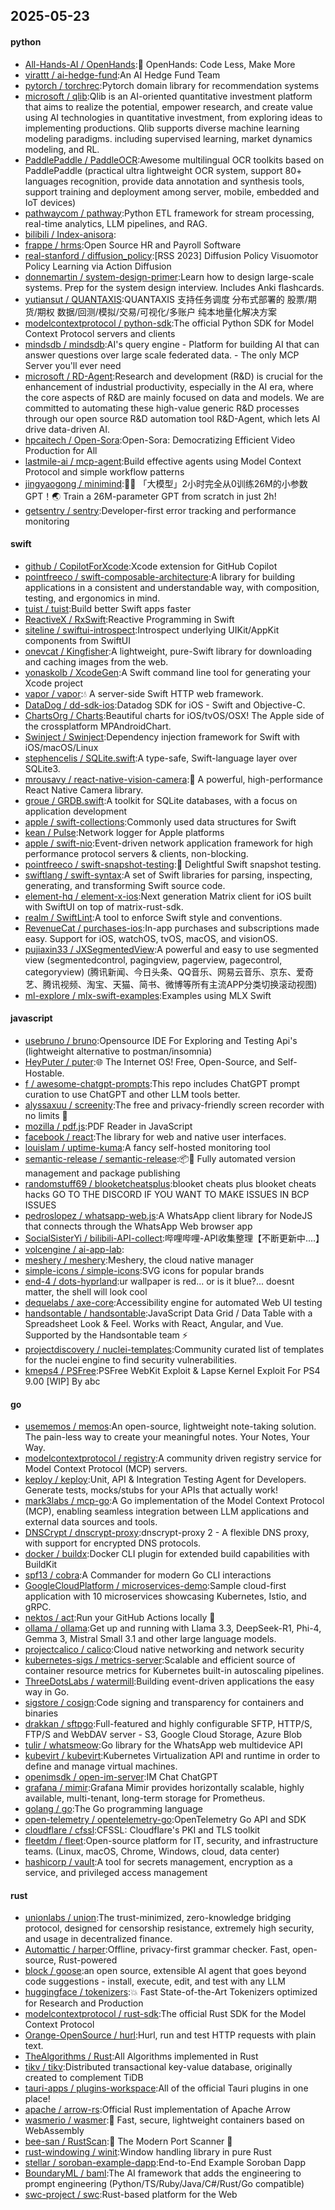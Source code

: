 ## 2025-05-23

#### python
* [All-Hands-AI / OpenHands](https://github.com/All-Hands-AI/OpenHands):🙌 OpenHands: Code Less, Make More
* [virattt / ai-hedge-fund](https://github.com/virattt/ai-hedge-fund):An AI Hedge Fund Team
* [pytorch / torchrec](https://github.com/pytorch/torchrec):Pytorch domain library for recommendation systems
* [microsoft / qlib](https://github.com/microsoft/qlib):Qlib is an AI-oriented quantitative investment platform that aims to realize the potential, empower research, and create value using AI technologies in quantitative investment, from exploring ideas to implementing productions. Qlib supports diverse machine learning modeling paradigms. including supervised learning, market dynamics modeling, and RL.
* [PaddlePaddle / PaddleOCR](https://github.com/PaddlePaddle/PaddleOCR):Awesome multilingual OCR toolkits based on PaddlePaddle (practical ultra lightweight OCR system, support 80+ languages recognition, provide data annotation and synthesis tools, support training and deployment among server, mobile, embedded and IoT devices)
* [pathwaycom / pathway](https://github.com/pathwaycom/pathway):Python ETL framework for stream processing, real-time analytics, LLM pipelines, and RAG.
* [bilibili / Index-anisora](https://github.com/bilibili/Index-anisora):
* [frappe / hrms](https://github.com/frappe/hrms):Open Source HR and Payroll Software
* [real-stanford / diffusion_policy](https://github.com/real-stanford/diffusion_policy):[RSS 2023] Diffusion Policy Visuomotor Policy Learning via Action Diffusion
* [donnemartin / system-design-primer](https://github.com/donnemartin/system-design-primer):Learn how to design large-scale systems. Prep for the system design interview. Includes Anki flashcards.
* [yutiansut / QUANTAXIS](https://github.com/yutiansut/QUANTAXIS):QUANTAXIS 支持任务调度 分布式部署的 股票/期货/期权 数据/回测/模拟/交易/可视化/多账户 纯本地量化解决方案
* [modelcontextprotocol / python-sdk](https://github.com/modelcontextprotocol/python-sdk):The official Python SDK for Model Context Protocol servers and clients
* [mindsdb / mindsdb](https://github.com/mindsdb/mindsdb):AI's query engine - Platform for building AI that can answer questions over large scale federated data. - The only MCP Server you'll ever need
* [microsoft / RD-Agent](https://github.com/microsoft/RD-Agent):Research and development (R&D) is crucial for the enhancement of industrial productivity, especially in the AI era, where the core aspects of R&D are mainly focused on data and models. We are committed to automating these high-value generic R&D processes through our open source R&D automation tool R&D-Agent, which lets AI drive data-driven AI.
* [hpcaitech / Open-Sora](https://github.com/hpcaitech/Open-Sora):Open-Sora: Democratizing Efficient Video Production for All
* [lastmile-ai / mcp-agent](https://github.com/lastmile-ai/mcp-agent):Build effective agents using Model Context Protocol and simple workflow patterns
* [jingyaogong / minimind](https://github.com/jingyaogong/minimind):🚀🚀 「大模型」2小时完全从0训练26M的小参数GPT！🌏 Train a 26M-parameter GPT from scratch in just 2h!
* [getsentry / sentry](https://github.com/getsentry/sentry):Developer-first error tracking and performance monitoring

#### swift
* [github / CopilotForXcode](https://github.com/github/CopilotForXcode):Xcode extension for GitHub Copilot
* [pointfreeco / swift-composable-architecture](https://github.com/pointfreeco/swift-composable-architecture):A library for building applications in a consistent and understandable way, with composition, testing, and ergonomics in mind.
* [tuist / tuist](https://github.com/tuist/tuist):Build better Swift apps faster
* [ReactiveX / RxSwift](https://github.com/ReactiveX/RxSwift):Reactive Programming in Swift
* [siteline / swiftui-introspect](https://github.com/siteline/swiftui-introspect):Introspect underlying UIKit/AppKit components from SwiftUI
* [onevcat / Kingfisher](https://github.com/onevcat/Kingfisher):A lightweight, pure-Swift library for downloading and caching images from the web.
* [yonaskolb / XcodeGen](https://github.com/yonaskolb/XcodeGen):A Swift command line tool for generating your Xcode project
* [vapor / vapor](https://github.com/vapor/vapor):💧 A server-side Swift HTTP web framework.
* [DataDog / dd-sdk-ios](https://github.com/DataDog/dd-sdk-ios):Datadog SDK for iOS - Swift and Objective-C.
* [ChartsOrg / Charts](https://github.com/ChartsOrg/Charts):Beautiful charts for iOS/tvOS/OSX! The Apple side of the crossplatform MPAndroidChart.
* [Swinject / Swinject](https://github.com/Swinject/Swinject):Dependency injection framework for Swift with iOS/macOS/Linux
* [stephencelis / SQLite.swift](https://github.com/stephencelis/SQLite.swift):A type-safe, Swift-language layer over SQLite3.
* [mrousavy / react-native-vision-camera](https://github.com/mrousavy/react-native-vision-camera):📸 A powerful, high-performance React Native Camera library.
* [groue / GRDB.swift](https://github.com/groue/GRDB.swift):A toolkit for SQLite databases, with a focus on application development
* [apple / swift-collections](https://github.com/apple/swift-collections):Commonly used data structures for Swift
* [kean / Pulse](https://github.com/kean/Pulse):Network logger for Apple platforms
* [apple / swift-nio](https://github.com/apple/swift-nio):Event-driven network application framework for high performance protocol servers & clients, non-blocking.
* [pointfreeco / swift-snapshot-testing](https://github.com/pointfreeco/swift-snapshot-testing):📸 Delightful Swift snapshot testing.
* [swiftlang / swift-syntax](https://github.com/swiftlang/swift-syntax):A set of Swift libraries for parsing, inspecting, generating, and transforming Swift source code.
* [element-hq / element-x-ios](https://github.com/element-hq/element-x-ios):Next generation Matrix client for iOS built with SwiftUI on top of matrix-rust-sdk.
* [realm / SwiftLint](https://github.com/realm/SwiftLint):A tool to enforce Swift style and conventions.
* [RevenueCat / purchases-ios](https://github.com/RevenueCat/purchases-ios):In-app purchases and subscriptions made easy. Support for iOS, watchOS, tvOS, macOS, and visionOS.
* [pujiaxin33 / JXSegmentedView](https://github.com/pujiaxin33/JXSegmentedView):A powerful and easy to use segmented view (segmentedcontrol, pagingview, pagerview, pagecontrol, categoryview) (腾讯新闻、今日头条、QQ音乐、网易云音乐、京东、爱奇艺、腾讯视频、淘宝、天猫、简书、微博等所有主流APP分类切换滚动视图)
* [ml-explore / mlx-swift-examples](https://github.com/ml-explore/mlx-swift-examples):Examples using MLX Swift

#### javascript
* [usebruno / bruno](https://github.com/usebruno/bruno):Opensource IDE For Exploring and Testing Api's (lightweight alternative to postman/insomnia)
* [HeyPuter / puter](https://github.com/HeyPuter/puter):🌐 The Internet OS! Free, Open-Source, and Self-Hostable.
* [f / awesome-chatgpt-prompts](https://github.com/f/awesome-chatgpt-prompts):This repo includes ChatGPT prompt curation to use ChatGPT and other LLM tools better.
* [alyssaxuu / screenity](https://github.com/alyssaxuu/screenity):The free and privacy-friendly screen recorder with no limits 🎥
* [mozilla / pdf.js](https://github.com/mozilla/pdf.js):PDF Reader in JavaScript
* [facebook / react](https://github.com/facebook/react):The library for web and native user interfaces.
* [louislam / uptime-kuma](https://github.com/louislam/uptime-kuma):A fancy self-hosted monitoring tool
* [semantic-release / semantic-release](https://github.com/semantic-release/semantic-release):📦🚀 Fully automated version management and package publishing
* [randomstuff69 / blooketcheatsplus](https://github.com/randomstuff69/blooketcheatsplus):blooket cheats plus blooket cheats hacks GO TO THE DISCORD IF YOU WANT TO MAKE ISSUES IN BCP ISSUES
* [pedroslopez / whatsapp-web.js](https://github.com/pedroslopez/whatsapp-web.js):A WhatsApp client library for NodeJS that connects through the WhatsApp Web browser app
* [SocialSisterYi / bilibili-API-collect](https://github.com/SocialSisterYi/bilibili-API-collect):哔哩哔哩-API收集整理【不断更新中....】
* [volcengine / ai-app-lab](https://github.com/volcengine/ai-app-lab):
* [meshery / meshery](https://github.com/meshery/meshery):Meshery, the cloud native manager
* [simple-icons / simple-icons](https://github.com/simple-icons/simple-icons):SVG icons for popular brands
* [end-4 / dots-hyprland](https://github.com/end-4/dots-hyprland):ur wallpaper is red... or is it blue?... doesnt matter, the shell will look cool
* [dequelabs / axe-core](https://github.com/dequelabs/axe-core):Accessibility engine for automated Web UI testing
* [handsontable / handsontable](https://github.com/handsontable/handsontable):JavaScript Data Grid / Data Table with a Spreadsheet Look & Feel. Works with React, Angular, and Vue. Supported by the Handsontable team ⚡
* [projectdiscovery / nuclei-templates](https://github.com/projectdiscovery/nuclei-templates):Community curated list of templates for the nuclei engine to find security vulnerabilities.
* [kmeps4 / PSFree](https://github.com/kmeps4/PSFree):PSFree WebKit Exploit & Lapse Kernel Exploit For PS4 9.00 [WIP] By abc

#### go
* [usememos / memos](https://github.com/usememos/memos):An open-source, lightweight note-taking solution. The pain-less way to create your meaningful notes. Your Notes, Your Way.
* [modelcontextprotocol / registry](https://github.com/modelcontextprotocol/registry):A community driven registry service for Model Context Protocol (MCP) servers.
* [keploy / keploy](https://github.com/keploy/keploy):Unit, API & Integration Testing Agent for Developers. Generate tests, mocks/stubs for your APIs that actually work!
* [mark3labs / mcp-go](https://github.com/mark3labs/mcp-go):A Go implementation of the Model Context Protocol (MCP), enabling seamless integration between LLM applications and external data sources and tools.
* [DNSCrypt / dnscrypt-proxy](https://github.com/DNSCrypt/dnscrypt-proxy):dnscrypt-proxy 2 - A flexible DNS proxy, with support for encrypted DNS protocols.
* [docker / buildx](https://github.com/docker/buildx):Docker CLI plugin for extended build capabilities with BuildKit
* [spf13 / cobra](https://github.com/spf13/cobra):A Commander for modern Go CLI interactions
* [GoogleCloudPlatform / microservices-demo](https://github.com/GoogleCloudPlatform/microservices-demo):Sample cloud-first application with 10 microservices showcasing Kubernetes, Istio, and gRPC.
* [nektos / act](https://github.com/nektos/act):Run your GitHub Actions locally 🚀
* [ollama / ollama](https://github.com/ollama/ollama):Get up and running with Llama 3.3, DeepSeek-R1, Phi-4, Gemma 3, Mistral Small 3.1 and other large language models.
* [projectcalico / calico](https://github.com/projectcalico/calico):Cloud native networking and network security
* [kubernetes-sigs / metrics-server](https://github.com/kubernetes-sigs/metrics-server):Scalable and efficient source of container resource metrics for Kubernetes built-in autoscaling pipelines.
* [ThreeDotsLabs / watermill](https://github.com/ThreeDotsLabs/watermill):Building event-driven applications the easy way in Go.
* [sigstore / cosign](https://github.com/sigstore/cosign):Code signing and transparency for containers and binaries
* [drakkan / sftpgo](https://github.com/drakkan/sftpgo):Full-featured and highly configurable SFTP, HTTP/S, FTP/S and WebDAV server - S3, Google Cloud Storage, Azure Blob
* [tulir / whatsmeow](https://github.com/tulir/whatsmeow):Go library for the WhatsApp web multidevice API
* [kubevirt / kubevirt](https://github.com/kubevirt/kubevirt):Kubernetes Virtualization API and runtime in order to define and manage virtual machines.
* [openimsdk / open-im-server](https://github.com/openimsdk/open-im-server):IM Chat ChatGPT
* [grafana / mimir](https://github.com/grafana/mimir):Grafana Mimir provides horizontally scalable, highly available, multi-tenant, long-term storage for Prometheus.
* [golang / go](https://github.com/golang/go):The Go programming language
* [open-telemetry / opentelemetry-go](https://github.com/open-telemetry/opentelemetry-go):OpenTelemetry Go API and SDK
* [cloudflare / cfssl](https://github.com/cloudflare/cfssl):CFSSL: Cloudflare's PKI and TLS toolkit
* [fleetdm / fleet](https://github.com/fleetdm/fleet):Open-source platform for IT, security, and infrastructure teams. (Linux, macOS, Chrome, Windows, cloud, data center)
* [hashicorp / vault](https://github.com/hashicorp/vault):A tool for secrets management, encryption as a service, and privileged access management

#### rust
* [unionlabs / union](https://github.com/unionlabs/union):The trust-minimized, zero-knowledge bridging protocol, designed for censorship resistance, extremely high security, and usage in decentralized finance.
* [Automattic / harper](https://github.com/Automattic/harper):Offline, privacy-first grammar checker. Fast, open-source, Rust-powered
* [block / goose](https://github.com/block/goose):an open source, extensible AI agent that goes beyond code suggestions - install, execute, edit, and test with any LLM
* [huggingface / tokenizers](https://github.com/huggingface/tokenizers):💥 Fast State-of-the-Art Tokenizers optimized for Research and Production
* [modelcontextprotocol / rust-sdk](https://github.com/modelcontextprotocol/rust-sdk):The official Rust SDK for the Model Context Protocol
* [Orange-OpenSource / hurl](https://github.com/Orange-OpenSource/hurl):Hurl, run and test HTTP requests with plain text.
* [TheAlgorithms / Rust](https://github.com/TheAlgorithms/Rust):All Algorithms implemented in Rust
* [tikv / tikv](https://github.com/tikv/tikv):Distributed transactional key-value database, originally created to complement TiDB
* [tauri-apps / plugins-workspace](https://github.com/tauri-apps/plugins-workspace):All of the official Tauri plugins in one place!
* [apache / arrow-rs](https://github.com/apache/arrow-rs):Official Rust implementation of Apache Arrow
* [wasmerio / wasmer](https://github.com/wasmerio/wasmer):🚀 Fast, secure, lightweight containers based on WebAssembly
* [bee-san / RustScan](https://github.com/bee-san/RustScan):🤖 The Modern Port Scanner 🤖
* [rust-windowing / winit](https://github.com/rust-windowing/winit):Window handling library in pure Rust
* [stellar / soroban-example-dapp](https://github.com/stellar/soroban-example-dapp):End-to-End Example Soroban Dapp
* [BoundaryML / baml](https://github.com/BoundaryML/baml):The AI framework that adds the engineering to prompt engineering (Python/TS/Ruby/Java/C#/Rust/Go compatible)
* [swc-project / swc](https://github.com/swc-project/swc):Rust-based platform for the Web
